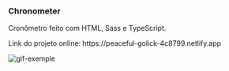 ### Chronometer
<p>Cronômetro feito com HTML, Sass e TypeScript.</p>
<p>Link do projeto online: https://peaceful-golick-4c8799.netlify.app </p>
<img src="cronometer.gif" alt="gif-exemple">
